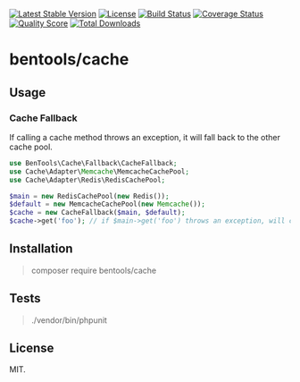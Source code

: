 [![Latest Stable Version](https://poser.pugx.org/bentools/cache/v/stable)](https://packagist.org/packages/bentools/cache)
[![License](https://poser.pugx.org/bentools/cache/license)](https://packagist.org/packages/bentools/cache)
[![Build Status](https://img.shields.io/travis/bpolaszek/cache/master.svg?style=flat-square)](https://travis-ci.org/bpolaszek/cache)
[![Coverage Status](https://coveralls.io/repos/github/bpolaszek/cache/badge.svg?branch=master)](https://coveralls.io/github/bpolaszek/cache?branch=master)
[![Quality Score](https://img.shields.io/scrutinizer/g/bpolaszek/cache.svg?style=flat-square)](https://scrutinizer-ci.com/g/bpolaszek/cache)
[![Total Downloads](https://poser.pugx.org/bentools/cache/downloads)](https://packagist.org/packages/bentools/cache)

# bentools/cache

## Usage

### Cache Fallback

If calling a cache method throws an exception, it will fall back to the other cache pool.

```php
use BenTools\Cache\Fallback\CacheFallback;
use Cache\Adapter\Memcache\MemcacheCachePool;
use Cache\Adapter\Redis\RedisCachePool;

$main = new RedisCachePool(new Redis());
$default = new MemcacheCachePool(new Memcache());
$cache = new CacheFallback($main, $default);
$cache->get('foo'); // if $main->get('foo') throws an exception, will call $default->get('foo')
```

## Installation

> composer require bentools/cache

## Tests

> ./vendor/bin/phpunit

## License

MIT.
